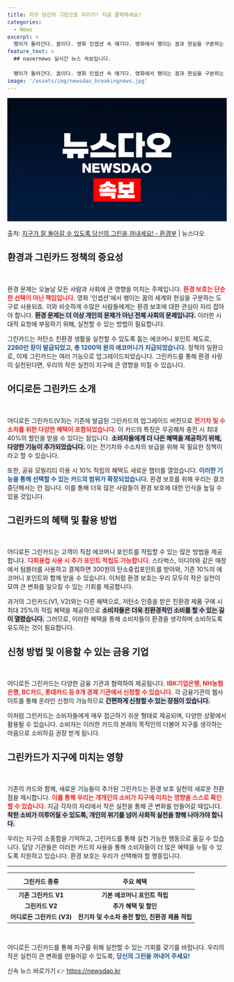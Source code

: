 ```yaml
---
title: 지구 당신의 그린으로 지키기! 지금 클릭하세요!
categories:
  - News
excerpt: >
  팽이가 돌아간다. 꿈이다. 영화 인셉션 속 얘기다. 영화에서 팽이는 꿈과 현실을 구분하는 토템으로 작용한다.…
feature_text: >
  ## navernews 실시간 뉴스 속보입니다.

  팽이가 돌아간다. 꿈이다. 영화 인셉션 속 얘기다. 영화에서 팽이는 꿈과 현실을 구분하는 토템으로 작용한다.…
image: '/assets/img/newsdao_breakingnews.jpg'
---
```


![뉴스다오 속보](/assets/img/newsdao_breakingnews.jpg)

<p>출처: <a href="https://newsdao.kr/2710" rel="dofollow">지구가 잘 돌아갈 수 있도록 당신의 그린을 꺼내세요! - 환경부</a> | 뉴스다오</p>

<h2 data-ke-size="size26">환경과 그린카드 정책의 중요성</h2>

<p data-ke-size="size16">&nbsp;</p>

환경 문제는 오늘날 모든 사람과 사회에 큰 영향을 미치는 주제입니다. <b><span style="color: #ee2323;">환경 보호는 단순한 선택이 아닌 책임입니다.</span></b> 영화 '인셉션'에서 팽이는 꿈의 세계와 현실을 구분하는 도구로 사용되죠. 이와 비슷하게 수많은 사람들에게는 환경 보호에 대한 관심이 자리 잡아야 합니다. <b><span style="background-color: #21538527;">환경 문제는 더 이상 개인의 문제가 아닌 전체 사회의 문제입니다.</span></b> 이러한 시대적 요청에 부응하기 위해, 실천할 수 있는 방법이 필요합니다. 

그린카드는 저탄소 친환경 생활을 실천할 수 있도록 돕는 에코머니 포인트 제도로, <b><span style="color: #1a5490;">2260만 장이 발급되었고, 총 1200억 원의 에코머니가 지급되었습니다.</span></b> 정책의 일환으로, 이제 그린카드는 여러 기능으로 업그레이드되었습니다. 그린카드를 통해 환경 사랑이 실천된다면, 우리의 작은 실천이 지구에 큰 영향을 미칠 수 있습니다.

<h2 data-ke-size="size26">어디로든 그린카드 소개</h2>

<p data-ke-size="size16">&nbsp;</p>

어디로든 그린카드(V3)는 기존에 발급된 그린카드의 업그레이드 버전으로 <b><span style="color: #ee2323;">전기차 및 수소차를 위한 다양한 혜택이 포함되었습니다.</span></b> 이 카드의 특징은 무공해차 충전 시 최대 40%의 할인을 받을 수 있다는 점입니다. <b><span style="background-color: #21538527;">소비자들에게 더 나은 혜택을 제공하기 위해, 다양한 기능이 추가되었습니다.</span></b> 이는 전기차와 수소차의 보급을 위해 꼭 필요한 정책이라고 할 수 있습니다.

또한, 공유 모빌리티 이용 시 10% 적립의 혜택도 새로운 챕터를 열었습니다. <b><span style="color: #1a5490;">이러한 기능을 통해 선택할 수 있는 카드의 범위가 확장되었습니다.</span></b> 환경 보호를 위해 우리는 결코 중단해서는 안 됩니다. 이를 통해 더욱 많은 사람들이 환경 보호에 대한 인식을 높일 수 있을 것입니다.

<h2 data-ke-size="size26">그린카드의 혜택 및 활용 방법</h2>

<p data-ke-size="size16">&nbsp;</p>

어디로든 그린카드는 고객이 직접 에코머니 포인트를 적립할 수 있는 많은 방법을 제공합니다. <b><span style="color: #ee2323;">다회용컵 사용 시 추가 포인트 적립도 가능합니다.</span></b> 스타벅스, 이디야와 같은 매장에서 텀블러를 사용하고 결제하면 300원의 탄소중립포인트를 받아와, 기존 10%의 에코머니 포인트와 함께 받을 수 있습니다. 이처럼 환경 보호는 우리 모두의 작은 실천이 모여 큰 변화를 일으킬 수 있는 기회를 제공합니다.

과거의 그린카드(V1, V2)와는 다른 혜택으로, 저탄소 인증을 받은 친환경 제품 구매 시 최대 25%의 적립 혜택을 제공하므로 <b><span style="background-color: #21538527;">소비자들은 더욱 친환경적인 소비를 할 수 있는 길이 열렸습니다.</span></b> 그러므로, 이러한 혜택을 통해 소비자들이 환경을 생각하며 소비하도록 유도하는 것이 필요합니다.

<h2 data-ke-size="size26">신청 방법 및 이용할 수 있는 금융 기업</h2>

<p data-ke-size="size16">&nbsp;</p>

어디로든 그린카드는 다양한 금융 기관과 협력하여 제공됩니다. <b><span style="color: #ee2323;">IBK기업은행, NH농협은행, BC카드, 롯데카드 등 9개 경제 기관에서 신청할 수 있습니다.</span></b> 각 금융기관의 웹사이트를 통해 온라인 신청이 가능하므로 <b><span style="background-color: #21538527;">간편하게 신청할 수 있는 장점이 있습니다.</span></b> 

이처럼 그린카드는 소비자들에게 매우 접근하기 쉬운 형태로 제공되며, 다양한 상황에서 활용될 수 있습니다. 소비자는 이러한 카드의 본래의 목적인의 더불어 지구를 생각하는 마음으로 소비하길 권장 받게 됩니다. 

<h2 data-ke-size="size26">그린카드가 지구에 미치는 영향</h2>

<p data-ke-size="size16">&nbsp;</p>

기존의 카드와 함께, 새로운 기능들이 추가된 그린카드는 환경 보호 실천의 새로운 전환점을 제시합니다. <b><span style="color: #ee2323;">이를 통해 우리는 개개인의 소비가 지구에 미치는 영향을 스스로 확인할 수 있습니다.</span></b> 지금 각자의 자리에서 작은 실천을 통해 큰 변화를 만들어갈 때입니다. <b><span style="background-color: #21538527;">착한 소비가 이루어질 수 있도록, 개인의 위기를 넘어 사회적 실천을 향해 나아가야 합니다.</span></b> 

우리는 지구의 소중함을 기억하고, 그린카드를 통해 실천 가능한 행동으로 옮길 수 있습니다. 담당 기관들은 이러한 카드의 사용을 통해 소비자들이 더 많은 혜택을 누릴 수 있도록 지원하고 있습니다. 환경 보호는 우리가 선택해야 할 행동입니다. 

<hr>

<table style="width: 100%; border-collapse: collapse;">
  <thead>
    <tr>
      <th style="text-align: center; height: 30px;"><b>그린카드 종류</b></th>
      <th style="text-align: center; height: 30px;"><b>주요 혜택</b></th>
    </tr>
  </thead>
  <tbody>
    <tr>
      <td style="text-align: center; height: 17px;"><b>기존 그린카드 V1</b></td>
      <td style="text-align: center; height: 17px;"><b>기본 에코머니 포인트 적립</b></td>
    </tr>
    <tr>
      <td style="text-align: center; height: 17px;"><b>그린카드 V2</b></td>
      <td style="text-align: center; height: 17px;"><b>추가 혜택 및 할인</b></td>
    </tr>
    <tr>
      <td style="text-align: center; height: 17px;"><b>어디로든 그린카드 (V3)</b></td>
      <td style="text-align: center; height: 17px;"><b>전기차 및 수소차 충전 할인, 친환경 제품 적립</b></td>
    </tr>
  </tbody>
</table>

<p data-ke-size="size16">&nbsp;</p>

어디로든 그린카드를 통해 지구를 위해 실천할 수 있는 기회를 갖기를 바랍니다. 우리의 작은 실천이 큰 변화를 만들어갈 수 있도록, <b><span style="color: #1a5490;">당신의 그린을 꺼내어 주세요!</span></b> 

신속 뉴스 바로가기 👉 <a href="https://newsdao.kr" rel="dofollow">https://newsdao.kr</a>


